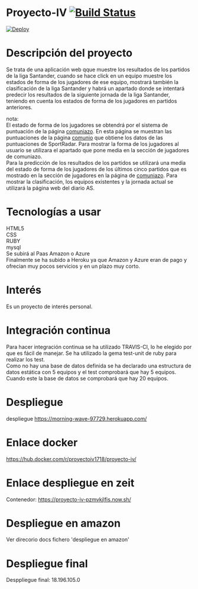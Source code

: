# Proyecto-IV [![Build Status](https://travis-ci.org/CharlySM/Proyecto-IV.svg?branch=master)](https://travis-ci.org/CharlySM/Proyecto-IV)

[![Deploy](https://www.herokucdn.com/deploy/button.svg)](https://morning-wave-97729.herokuapp.com/)

# Descripción del proyecto
Se trata de una aplicación web qque muestre los resultados de los partidos de la liga Santander, cuando se hace click en un equipo muestre los estados de forma de los jugadores de ese equipo, mostrará también la clasificación de la liga Santander y habrá un apartado donde se intentará predecir los resultados de la siguiente jornada de la liga Santander, teniendo en cuenta los estados de forma de los jugadores en partidos anteriores.  

 nota:  
 El estado de forma de los jugadores se obtendrá por el sistema de puntuación de la página [comuniazo](www.comuniazo.com). En esta página se muestran las puntuaciones de la página [comunio](www.comunio.com) que obtiene los datos de las puntuaciones de SportRadar. Para mostrar la forma de los jugadores al usuario se utilizara el apartado que pone media en la sección de jugadores de comuniazo.  
 Para la predicción de los resultados de los partidos se utilizará una media del estado de forma de los jugadores de los últimos cinco partidos que es mostrado en la sección de jugadores en la página de [comuniazo](www.comuniazo.com). Para mostrar la clasificación, los equipos existentes y la jornada actual se utilizará la página web del diario AS.


# Tecnologías a usar

HTML5  
CSS  
RUBY  
mysql  
Se subirá al Paas Amazon o Azure  
Finalmente se ha subido a Heroku ya que Amazon y Azure eran de pago y ofrecian muy pocos servicios y en un plazo muy corto.

# Interés
Es un proyecto de interés personal.

# Integración continua

Para hacer integración continua se ha utilizado TRAVIS-CI, lo he elegido por que es fácil de manejar. Se ha utilizado la gema test-unit de ruby para realizar los test.  
Como no hay una base de datos definida se ha declarado una estructura de datos estática con 5 equipos y el test comprobará que hay 5 equipos. Cuando este la base de datos se comprobará que hay 20 equipos.  

# Despliegue  
despliegue https://morning-wave-97729.herokuapp.com/  

# Enlace docker
https://hub.docker.com/r/proyectoiv1718/proyecto-iv/  

# Enlace despliegue en zeit  
Contenedor: https://proyecto-iv-pzmvkjlfis.now.sh/

# Despliegue en amazon  
Ver direcorio docs fichero 'despliegue en amazon'

# Despliegue final  
Desppliegue final: 18.196.105.0
